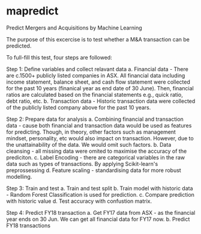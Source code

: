 # mapredict
Predict Mergers and Acquisitions by Machine Learning

The purpose of this excercise is to test whether a M&A transaction can be predicted. 

To full-fill this test, four steps are followed:

Step 1: Define variables and collect relavant data 
a. Financial data - There are c.1500+ publicly listed companies in ASX. All financial data including income statement, balance sheet, and cash flow statement were collected for the past 10 years (finanical year as end date of 30 June). Then, financial ratios are calculated based on the financial statements e.g., quick ratio, debt ratio, etc. 
b. Transaction data - Historic transaction data were collected of the publicly listed company above for the past 10 years. 

Step 2: Prepare data for analysis
a. Combining financial and transaction data - cause both financial and transaction data would be used as features for predicting. Though, in theory, other factors such as management mindset, personality, etc would also impact on transaction. However, due to the unattainability of the data. We would omit such factors.
b. Data cleansing - all missing data were omited to maximise the accuracy of the prediciton.
c. Label Encoding - there are categorical variables in the raw data such as types of transactions. By applying Scikit-learn's preprossessing 
d. Feature scaling - standardising data for more robust modelling.

Step 3: Train and test
a. Train and test split
b. Train model with historic data - Random Forest Classification is used for prediction.
c. Compare prediction with historic value
d. Test accuracy with confustion matrix. 

Step 4: Predict FY18 transaction
a. Get FY17 data from ASX - as the financial year ends on 30 Jun. We can get all financial data for FY17 now. 
b. Predict FY18 transactions

